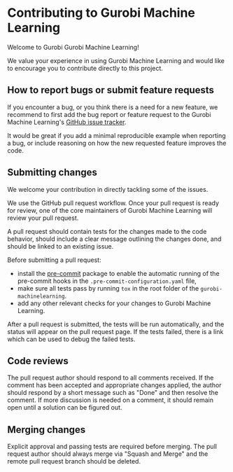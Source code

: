 # Contributing to Gurobi Machine Learning

Welcome to Gurobi Gurobi Machine Learning!

We value your experience in using Gurobi Machine Learning and would like to encourage you to
contribute directly to this project.

## How to report bugs or submit feature requests
If you encounter a bug, or you think there is a need for a new feature, we recommend to
first add the bug report or feature request to the Gurobi Machine Learning's [GitHub issue
tracker](https://github.com/Gurobi/gurobi-machinelearning/issues).

It would be great if you add a minimal reproducible example when reporting a bug, or
include reasoning on how the new requested feature improves the code.

## Submitting changes
We welcome your contribution in directly tackling some of the issues.

We use the GitHub pull request workflow. Once your pull request is ready for review, one
of the core maintainers of Gurobi Machine Learning will review your pull request.

A pull request should contain tests for the changes made to the code behavior, should
include a clear message outlining the changes done, and should be linked to an existing
issue.

Before submitting a pull request:
- install the [pre-commit](https://pre-commit.com) package to enable the automatic
  running of the pre-commit hooks in the `.pre-commit-configuration.yaml` file,
- make sure all tests pass by running `tox` in the root folder of the `gurobi-machinelearning`.
- add any other relevant checks for your changes to Gurobi Machine Learning.

After a pull request is submitted, the tests will be run automatically, and the status
will appear on the pull request page. If the tests failed, there is a link which can be
used to debug the failed tests.

## Code reviews
The pull request author should respond to all comments received. If the
comment has been accepted and appropriate changes applied, the author should respond by
a short message such as "Done" and then resolve the comment. If more discussion is
needed on a comment, it should remain open until a solution can be figured out.

## Merging changes
Explicit approval and passing tests are required before merging. The pull request author
should always merge via "Squash and Merge" and the remote pull request branch should be
deleted.
